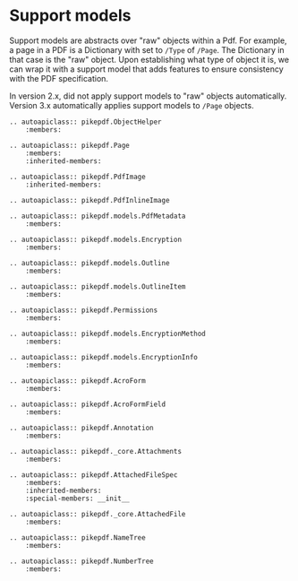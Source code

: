 # Support models

Support models are abstracts over "raw" objects within a Pdf. For example, a page
in a PDF is a Dictionary with set to `/Type` of `/Page`. The Dictionary in
that case is the "raw" object. Upon establishing what type of object it is, we
can wrap it with a support model that adds features to ensure consistency with
the PDF specification.

In version 2.x, did not apply support models to "raw" objects automatically.
Version 3.x automatically applies support models to `/Page` objects.

```{eval-rst}
.. autoapiclass:: pikepdf.ObjectHelper
    :members:
```

```{eval-rst}
.. autoapiclass:: pikepdf.Page
    :members:
    :inherited-members:
```

```{eval-rst}
.. autoapiclass:: pikepdf.PdfImage
    :inherited-members:
```

```{eval-rst}
.. autoapiclass:: pikepdf.PdfInlineImage
```

```{eval-rst}
.. autoapiclass:: pikepdf.models.PdfMetadata
    :members:
```

```{eval-rst}
.. autoapiclass:: pikepdf.models.Encryption
    :members:
```

```{eval-rst}
.. autoapiclass:: pikepdf.models.Outline
    :members:
```

```{eval-rst}
.. autoapiclass:: pikepdf.models.OutlineItem
    :members:
```

```{eval-rst}
.. autoapiclass:: pikepdf.Permissions
    :members:
```

```{eval-rst}
.. autoapiclass:: pikepdf.models.EncryptionMethod
    :members:
```

```{eval-rst}
.. autoapiclass:: pikepdf.models.EncryptionInfo
    :members:
```

```{eval-rst}
.. autoapiclass:: pikepdf.AcroForm
    :members:
```

```{eval-rst}
.. autoapiclass:: pikepdf.AcroFormField
    :members:
```

```{eval-rst}
.. autoapiclass:: pikepdf.Annotation
    :members:
```

```{eval-rst}
.. autoapiclass:: pikepdf._core.Attachments
    :members:
```

```{eval-rst}
.. autoapiclass:: pikepdf.AttachedFileSpec
    :members:
    :inherited-members:
    :special-members: __init__
```

```{eval-rst}
.. autoapiclass:: pikepdf._core.AttachedFile
    :members:
```

```{eval-rst}
.. autoapiclass:: pikepdf.NameTree
    :members:
```

```{eval-rst}
.. autoapiclass:: pikepdf.NumberTree
    :members:
```
